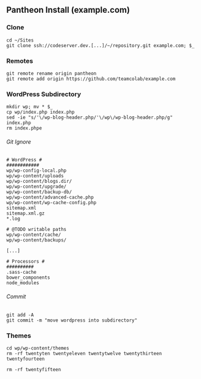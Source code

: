 ## Pantheon Install (example.com)

### Clone
```shell
cd ~/Sites
git clone ssh://codeserver.dev.[...]/~/repository.git example.com; $_
```

### Remotes
```shell
git remote rename origin pantheon
git remote add origin https://github.com/teamcolab/example.com
```

### WordPress Subdirectory
```shell
mkdir wp; mv * $_
cp wp/index.php index.php
sed -ie "s/'\/wp-blog-header.php/'\/wp\/wp-blog-header.php/g" index.php
rm index.phpe
```

###### Git Ignore
```
# WordPress #
############
wp/wp-config-local.php
wp/wp-content/uploads
wp/wp-content/blogs.dir/
wp/wp-content/upgrade/
wp/wp-content/backup-db/
wp/wp-content/advanced-cache.php
wp/wp-content/wp-cache-config.php
sitemap.xml
sitemap.xml.gz
*.log

# @TODO writable paths
wp/wp-content/cache/
wp/wp-content/backups/

[...]

# Processors #
##########
.sass-cache
bower_components
node_modules
```

###### Commit
```shell
git add -A
git commit -m "move wordpress into subdirectory"
```

### Themes
```shell
cd wp/wp-content/themes
rm -rf twentyten twentyeleven twentytwelve twentythirteen twentyfourteen
```

```shell
rm -rf twentyfifteen
```
